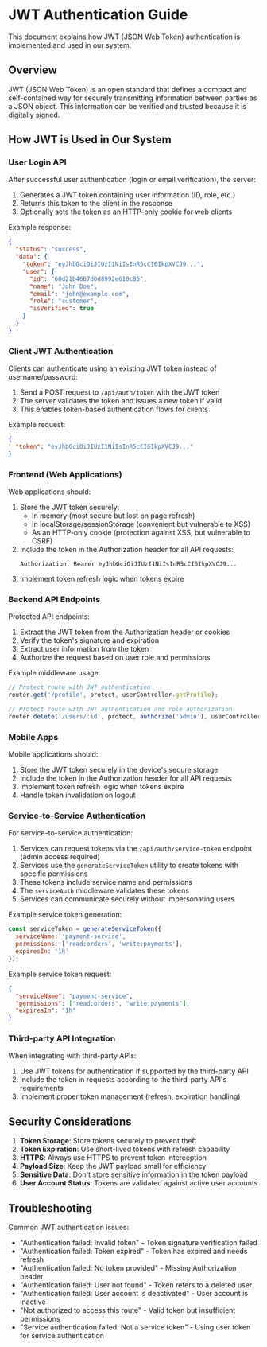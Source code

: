 # JWT Authentication Guide

This document explains how JWT (JSON Web Token) authentication is implemented and used in our system.

## Overview

JWT (JSON Web Token) is an open standard that defines a compact and self-contained way for securely transmitting information between parties as a JSON object. This information can be verified and trusted because it is digitally signed.

## How JWT is Used in Our System

### User Login API

After successful user authentication (login or email verification), the server:
1. Generates a JWT token containing user information (ID, role, etc.)
2. Returns this token to the client in the response
3. Optionally sets the token as an HTTP-only cookie for web clients

Example response:
```json
{
  "status": "success",
  "data": {
    "token": "eyJhbGciOiJIUzI1NiIsInR5cCI6IkpXVCJ9...",
    "user": {
      "id": "60d21b4667d0d8992e610c85",
      "name": "John Doe",
      "email": "john@example.com",
      "role": "customer",
      "isVerified": true
    }
  }
}
```

### Client JWT Authentication

Clients can authenticate using an existing JWT token instead of username/password:
1. Send a POST request to `/api/auth/token` with the JWT token
2. The server validates the token and issues a new token if valid
3. This enables token-based authentication flows for clients

Example request:
```json
{
  "token": "eyJhbGciOiJIUzI1NiIsInR5cCI6IkpXVCJ9..."
}
```

### Frontend (Web Applications)

Web applications should:
1. Store the JWT token securely:
   - In memory (most secure but lost on page refresh)
   - In localStorage/sessionStorage (convenient but vulnerable to XSS)
   - As an HTTP-only cookie (protection against XSS, but vulnerable to CSRF)
2. Include the token in the Authorization header for all API requests:
   ```
   Authorization: Bearer eyJhbGciOiJIUzI1NiIsInR5cCI6IkpXVCJ9...
   ```
3. Implement token refresh logic when tokens expire

### Backend API Endpoints

Protected API endpoints:
1. Extract the JWT token from the Authorization header or cookies
2. Verify the token's signature and expiration
3. Extract user information from the token
4. Authorize the request based on user role and permissions

Example middleware usage:
```javascript
// Protect route with JWT authentication
router.get('/profile', protect, userController.getProfile);

// Protect route with JWT authentication and role authorization
router.delete('/users/:id', protect, authorize('admin'), userController.deleteUser);
```

### Mobile Apps

Mobile applications should:
1. Store the JWT token securely in the device's secure storage
2. Include the token in the Authorization header for all API requests
3. Implement token refresh logic when tokens expire
4. Handle token invalidation on logout

### Service-to-Service Authentication

For service-to-service authentication:
1. Services can request tokens via the `/api/auth/service-token` endpoint (admin access required)
2. Services use the `generateServiceToken` utility to create tokens with specific permissions
3. These tokens include service name and permissions
4. The `serviceAuth` middleware validates these tokens
5. Services can communicate securely without impersonating users

Example service token generation:
```javascript
const serviceToken = generateServiceToken({
  serviceName: 'payment-service',
  permissions: ['read:orders', 'write:payments'],
  expiresIn: '1h'
});
```

Example service token request:
```json
{
  "serviceName": "payment-service",
  "permissions": ["read:orders", "write:payments"],
  "expiresIn": "1h"
}
```

### Third-party API Integration

When integrating with third-party APIs:
1. Use JWT tokens for authentication if supported by the third-party API
2. Include the token in requests according to the third-party API's requirements
3. Implement proper token management (refresh, expiration handling)

## Security Considerations

1. **Token Storage**: Store tokens securely to prevent theft
2. **Token Expiration**: Use short-lived tokens with refresh capability
3. **HTTPS**: Always use HTTPS to prevent token interception
4. **Payload Size**: Keep the JWT payload small for efficiency
5. **Sensitive Data**: Don't store sensitive information in the token payload
6. **User Account Status**: Tokens are validated against active user accounts

## Troubleshooting

Common JWT authentication issues:
- "Authentication failed: Invalid token" - Token signature verification failed
- "Authentication failed: Token expired" - Token has expired and needs refresh
- "Authentication failed: No token provided" - Missing Authorization header
- "Authentication failed: User not found" - Token refers to a deleted user
- "Authentication failed: User account is deactivated" - User account is inactive
- "Not authorized to access this route" - Valid token but insufficient permissions
- "Service authentication failed: Not a service token" - Using user token for service authentication
